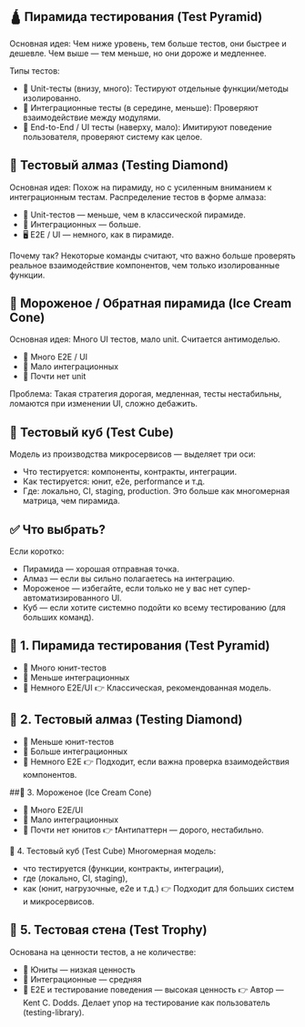 ## 🛕 Пирамида тестирования (Test Pyramid)
Основная идея:
Чем ниже уровень, тем больше тестов, они быстрее и дешевле. Чем выше — тем меньше, но они дороже и медленнее.

Типы тестов:
- 🧪 Unit-тесты (внизу, много): Тестируют отдельные функции/методы изолированно.
- 🔄 Интеграционные тесты (в середине, меньше): Проверяют взаимодействие между модулями.
- 🧭 End-to-End / UI тесты (наверху, мало): Имитируют поведение пользователя, проверяют систему как целое.

## 💎 Тестовый алмаз (Testing Diamond)
Основная идея:
Похож на пирамиду, но с усиленным вниманием к интеграционным тестам. Распределение тестов в форме алмаза:

- 🧪 Unit-тестов — меньше, чем в классической пирамиде.
- 🧩 Интеграционных — больше.
- 🖥 E2E / UI — немного, как в пирамиде.

Почему так?
Некоторые команды считают, что важно больше проверять реальное взаимодействие компонентов, чем только изолированные функции.

## 🍦 Мороженое / Обратная пирамида (Ice Cream Cone)
Основная идея:
Много UI тестов, мало unit. Считается антимоделью.

- 🧭 Много E2E / UI
- 🔄 Мало интеграционных
- 🧪 Почти нет unit

Проблема:
Такая стратегия дорогая, медленная, тесты нестабильны, ломаются при изменении UI, сложно дебажить.

## 🧊 Тестовый куб (Test Cube)
Модель из производства микросервисов — выделяет три оси:

- Что тестируется: компоненты, контракты, интеграции.
- Как тестируется: юнит, e2e, performance и т.д.
- Где: локально, CI, staging, production.
Это больше как многомерная матрица, чем пирамида.

## ✅ Что выбрать?
Если коротко:

- Пирамида — хорошая отправная точка.
- Алмаз — если вы сильно полагаетесь на интеграцию.
- Мороженое — избегайте, если только не у вас нет супер-автоматизированного UI.
- Куб — если хотите системно подойти ко всему тестированию (для больших команд).


## 📐 1. Пирамида тестирования (Test Pyramid)
- 🔽 Много юнит-тестов
- 🔄 Меньше интеграционных
- 🧭 Немного E2E/UI
👉 Классическая, рекомендованная модель.

## 💎 2. Тестовый алмаз (Testing Diamond)
- 🧪 Меньше юнит-тестов
- 🔄 Больше интеграционных
- 🧭 Немного E2E
👉 Подходит, если важна проверка взаимодействия компонентов.

##🍦 3. Мороженое (Ice Cream Cone)
- 🧭 Много E2E/UI
- 🔄 Мало интеграционных
- 🧪 Почти нет юнитов
👉 ❗️Антипаттерн — дорого, нестабильно.

🧊 4. Тестовый куб (Test Cube)
Многомерная модель:
- что тестируется (функции, контракты, интеграции),
- где (локально, CI, staging),
- как (юнит, нагрузочные, e2e и т.д.)
👉 Подходит для больших систем и микросервисов.

## 🧱 5. Тестовая стена (Test Trophy)
Основана на ценности тестов, а не количестве:
- 🧪 Юниты — низкая ценность
- 🔄 Интеграционные — средняя
- 🧭 E2E и тестирование поведения — высокая ценность
👉 Автор — Kent C. Dodds. Делает упор на тестирование как пользователь (testing-library).


